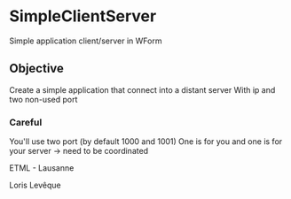 # SimpleClientServer
Simple application client/server in WForm

## Objective
Create a simple application that connect into a distant server
With ip and two non-used port

### Careful
You'll use two port (by default 1000 and 1001)
One is for you and one is for your server
 -> need to be coordinated

ETML - Lausanne

Loris Levêque